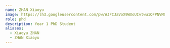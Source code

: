 ```yaml
---
name: ZHAN Xiaoyu
image: https://lh3.googleusercontent.com/pw/AJFCJaVoX9WXoUIvtwu1QFPNVMOwOQvWihswhhaMjhP9KLH0Y1F1uTbHVKL8vBs9N49H8cjjTeh9bqASVvHt4YZRSeL8O7DCAyT9XsmG2jYa2tCw7D1G112yIg-QjIu-ihemChXlhLKI6SA6flG-TjNU4714=w1452-h1452-s-no
role: phd
description: Year 1 PhD Student
aliases:
  - Xiaoyu ZHAN
  - ZHAN Xiaoyu
---
```

